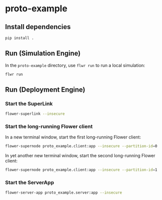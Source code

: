 # proto-example

## Install dependencies

```bash
pip install .
```

## Run (Simulation Engine)

In the `proto-example` directory, use `flwr run` to run a local simulation:

```bash
flwr run
```

## Run (Deployment Engine)

### Start the SuperLink

```bash
flower-superlink --insecure
```

### Start the long-running Flower client

In a new terminal window, start the first long-running Flower client:

```bash
flower-supernode proto_example.client:app --insecure --partition-id=0
```

In yet another new terminal window, start the second long-running Flower client:

```bash
flower-supernode proto_example.client:app --insecure --partition-id=1
```

### Start the ServerApp

```bash
flower-server-app proto_example.server:app --insecure
```
